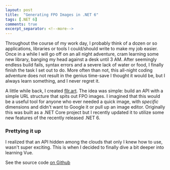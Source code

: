 ```yaml
---
layout: post
title:  "Generating FPO Images in .NET 6"
tags: [.NET 6] 
comments: true
excerpt_separator: <!--more-->
---
```


Throughout the course of my work day, I probably think of a dozen or so applications, libraries or tools I could/should write to make my job easier. Once in a while I will go off on an all night adventure, cram learning some new library, banging my head against a desk until 3 AM. After seemingly endless build fails, syntax errors and a severe lack of water or food, I finally finish the task I set out to do. More often than not, this all-night coding adventure does not result in the genius time-save I thought it would be, but I always learn something, and I never regret it.

 <!--more-->

A little while back, I created <a href="https://fllr.art/" target="_blank">fllr.art</a>. The idea was simple: build an API with a simple URL structure that spits out FPO images. I imagined that this would be a useful tool for anyone who ever needed a quick image, with _specific_ dimensions and didn't want to Google it or pull up an image editor. Originally this was built as a .NET Core project but I recently updated it to utilize some new features of the recently released .NET 6.



<h3>Prettying it up</h3>

I realized that an API hidden among the clouds that only I knew how to use, wasn't super exciting. This is when I decided to finally dive a bit deeper into learning Vue.





See the source code <a href="https://github.com/maccettura/Fllr" target="_blank">on Github</a>